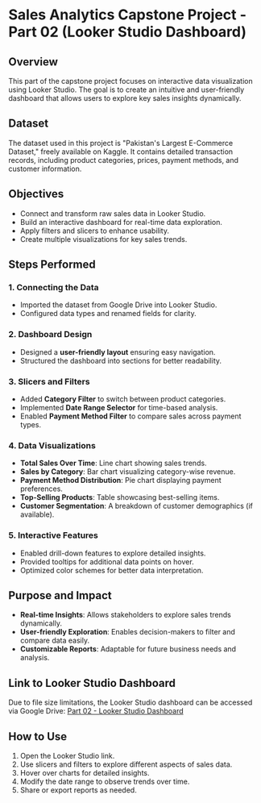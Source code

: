 # Sales Analytics Capstone Project - Part 02 (Looker Studio Dashboard)

## Overview
This part of the capstone project focuses on interactive data visualization using Looker Studio. The goal is to create an intuitive and user-friendly dashboard that allows users to explore key sales insights dynamically.

## Dataset
The dataset used in this project is "Pakistan's Largest E-Commerce Dataset," freely available on Kaggle. It contains detailed transaction records, including product categories, prices, payment methods, and customer information.

## Objectives
- Connect and transform raw sales data in Looker Studio.
- Build an interactive dashboard for real-time data exploration.
- Apply filters and slicers to enhance usability.
- Create multiple visualizations for key sales trends.

## Steps Performed
### 1. Connecting the Data
- Imported the dataset from Google Drive into Looker Studio.
- Configured data types and renamed fields for clarity.

### 2. Dashboard Design
- Designed a **user-friendly layout** ensuring easy navigation.
- Structured the dashboard into sections for better readability.

### 3. Slicers and Filters
- Added **Category Filter** to switch between product categories.
- Implemented **Date Range Selector** for time-based analysis.
- Enabled **Payment Method Filter** to compare sales across payment types.

### 4. Data Visualizations
- **Total Sales Over Time**: Line chart showing sales trends.
- **Sales by Category**: Bar chart visualizing category-wise revenue.
- **Payment Method Distribution**: Pie chart displaying payment preferences.
- **Top-Selling Products**: Table showcasing best-selling items.
- **Customer Segmentation**: A breakdown of customer demographics (if available).

### 5. Interactive Features
- Enabled drill-down features to explore detailed insights.
- Provided tooltips for additional data points on hover.
- Optimized color schemes for better data interpretation.

## Purpose and Impact
- **Real-time Insights**: Allows stakeholders to explore sales trends dynamically.
- **User-friendly Exploration**: Enables decision-makers to filter and compare data easily.
- **Customizable Reports**: Adaptable for future business needs and analysis.

## Link to Looker Studio Dashboard
Due to file size limitations, the Looker Studio dashboard can be accessed via Google Drive:
[Part 02 - Looker Studio Dashboard](#)

## How to Use
1. Open the Looker Studio link.
2. Use slicers and filters to explore different aspects of sales data.
3. Hover over charts for detailed insights.
4. Modify the date range to observe trends over time.
5. Share or export reports as needed.



